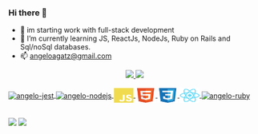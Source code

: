### Hi there 👋

- 🔭 im starting work with full-stack development
- 🌱 I’m currently learning JS, ReactJs, NodeJs, Ruby on Rails and Sql/noSql databases.
- 📫 angeloagatz@gmail.com
 
<div align="center">
  <a href="https://github.com/angelogatz">
  <img height="180em" src="https://github-readme-stats.vercel.app/api?username=angelogatz&show_icons=true&theme=react&include_all_commits=true&count_private=true"/>
  <img height="180em" src="https://github-readme-stats.vercel.app/api/top-langs/?username=angelogatz&layout=compact&langs_count=7&theme=react"/>
</div>

<div style="display: inline_block"><br>
  <img align="center" alt="angelo-jest" height="30" width="40" src="https://cdn.jsdelivr.net/gh/devicons/devicon/icons/jest/jest-plain.svg" />
  <img align="center" alt="angelo-nodejs" height="30" width="40" src="https://cdn.jsdelivr.net/gh/devicons/devicon/icons/nodejs/nodejs-original.svg" />
  <img align="center" alt="angelo-JavaScript" height="30" width="40" src="https://raw.githubusercontent.com/devicons/devicon/master/icons/javascript/javascript-plain.svg">
  <img align="center" alt="angelo-html" height="30" width="40" src="https://raw.githubusercontent.com/devicons/devicon/master/icons/html5/html5-original.svg">
  <img align="center" alt="angelo-CSS" height="30" width="40" src="https://raw.githubusercontent.com/devicons/devicon/master/icons/css3/css3-original.svg">
  <img align="center" alt="angelo-React" height="30" width="40" src="https://raw.githubusercontent.com/devicons/devicon/master/icons/react/react-original.svg">
  <img align="center" alt="angelo-ruby" height="30" width="40" src="https://cdn.jsdelivr.net/gh/devicons/devicon/icons/ruby/ruby-original.svg" />
</div>
  
  ##
<div>
  <a href = "mailto:angeloagatz@gmail.com"><img src="https://img.shields.io/badge/-Gmail-%23333?style=for-the-badge&logo=gmail&logoColor=white" target="_blank"></a>
  <a href="https://www.linkedin.com/in/angelo-augusto-alves-gatz-29151a200/" target="_blank"><img src="https://img.shields.io/badge/-LinkedIn-%230077B5?style=for-the-badge&logo=linkedin&logoColor=white" target="_blank"></a> 
</div>
